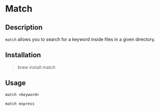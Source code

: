 # Match

## Description

`match` allows you to search for a keyword inside files in a given directory.

## Installation

> brew install match

## Usage
```ruby
match <keyword>
```
```ruby
match express
```



